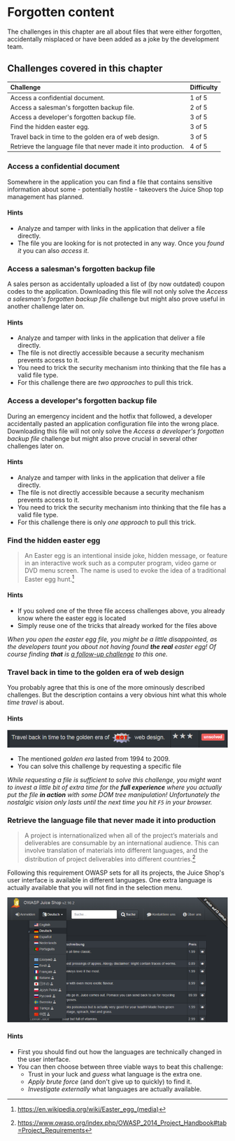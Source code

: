 # Forgotten content

The challenges in this chapter are all about files that were either
forgotten, accidentally misplaced or have been added as a joke by the
development team.

## Challenges covered in this chapter

| Challenge                                                      | Difficulty |
|:---------------------------------------------------------------|:-----------|
| Access a confidential document.                                | 1 of 5     |
| Access a salesman's forgotten backup file.                     | 2 of 5     |
| Access a developer's forgotten backup file.                    | 3 of 5     |
| Find the hidden easter egg.                                    | 3 of 5     |
| Travel back in time to the golden era of web design.           | 3 of 5     |
| Retrieve the language file that never made it into production. | 4 of 5     |

### Access a confidential document

Somewhere in the application you can find a file that contains sensitive
information about some - potentially hostile - takeovers the Juice Shop
top management has planned.

#### Hints

* Analyze and tamper with links in the application that deliver a file
  directly.
* The file you are looking for is not protected in any way. Once you
  _found it_ you can also _access it_.

### Access a salesman's forgotten backup file

A sales person as accidentally uploaded a list of (by now outdated)
coupon codes to the application. Downloading this file will not only
solve the _Access a salesman's forgotten backup file_ challenge but
might also prove useful in another challenge later on.

#### Hints

* Analyze and tamper with links in the application that deliver a file
  directly.
* The file is not directly accessible because a security mechanism
  prevents access to it.
* You need to trick the security mechanism into thinking that the file
  has a valid file type.
* For this challenge there are _two approaches_ to pull this trick.

### Access a developer's forgotten backup file

During an emergency incident and the hotfix that followed, a developer
accidentally pasted an application configuration file into the wrong
place. Downloading this file will not only solve the _Access a
developer's forgotten backup file_ challenge but might also prove
crucial in several other challenges later on.

#### Hints

* Analyze and tamper with links in the application that deliver a file
  directly.
* The file is not directly accessible because a security mechanism
  prevents access to it.
* You need to trick the security mechanism into thinking that the file
  has a valid file type.
* For this challenge there is only _one approach_ to pull this trick.

### Find the hidden easter egg

> An Easter egg is an intentional inside joke, hidden message, or
> feature in an interactive work such as a computer program, video game
> or DVD menu screen. The name is used to evoke the idea of a
> traditional Easter egg hunt.[^1]

#### Hints

* If you solved one of the three file access challenges above, you
  already know where the easter egg is located
* Simply reuse one of the tricks that already worked for the files above

_When you open the easter egg file, you might be a little disappointed,
as the developers taunt you about not having found **the real** easter
egg! Of course finding **that** is
[a follow-up challenge](crypto.md#apply-some-advanced-cryptanalysis-to-find-_the-real_-easter-egg) to this one._

### Travel back in time to the golden era of web design

You probably agree that this is one of the more ominously described
challenges. But the description contains a very obvious hint what this
whole _time travel_ is about.

#### Hints

![Time travel challenge on the score board](img/travel-back-in-time_challenge.png)

* The mentioned _golden era_ lasted from 1994 to 2009.
* You can solve this challenge by requesting a specific file

_While requesting a file is sufficient to solve this challenge, you
might want to invest a little bit of extra time for the **full
experience** where you actually put the file **in action** with some DOM
tree manipulation! Unfortunately the nostalgic vision only lasts until
the next time you hit `F5` in your browser._

### Retrieve the language file that never made it into production

> A project is internationalized when all of the project’s materials and
> deliverables are consumable by an international audience. This can
> involve translation of materials into different languages, and the
> distribution of project deliverables into different countries.[^2]

Following this requirement OWASP sets for all its projects, the Juice
Shop's user interface is available in different languages. One extra
language is actually available that you will not find in the selection
menu.

![Language selection dropdown](/part3/img/languages.png)

#### Hints

* First you should find out how the languages are technically changed in
  the user interface.
* You can then choose between three viable ways to beat this challenge:
    * Trust in your luck and _guess_ what language is the extra one.
    * _Apply brute force_ (and don't give up to quickly) to find it.
    * _Investigate externally_ what languages are actually available.

[^1]: https://en.wikipedia.org/wiki/Easter_egg_(media)
[^2]: https://www.owasp.org/index.php/OWASP_2014_Project_Handbook#tab=Project_Requirements
